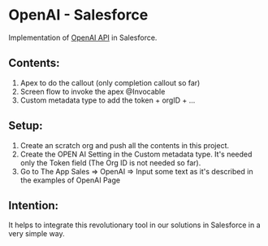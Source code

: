 # OpenAI - Salesforce
Implementation of [OpenAI API](https://beta.openai.com/docs/api-reference/introduction) in Salesforce.
## Contents: 
1. Apex to do the callout (only completion callout so far)
2. Screen flow to invoke the apex @Invocable 
3. Custom metadata type to add the token + orgID + ...
## Setup:
1. Create an scratch org and push all the contents in this project.
2. Create the OPEN AI Setting in the Custom metadata type. It's needed only the Token field (The Org ID is not needed so far).
3. Go to The App Sales => OpenAI => Input some text as it's described in the examples of OpenAI Page 
## Intention:
It helps to integrate this revolutionary tool in our solutions in Salesforce in a very simple way.

